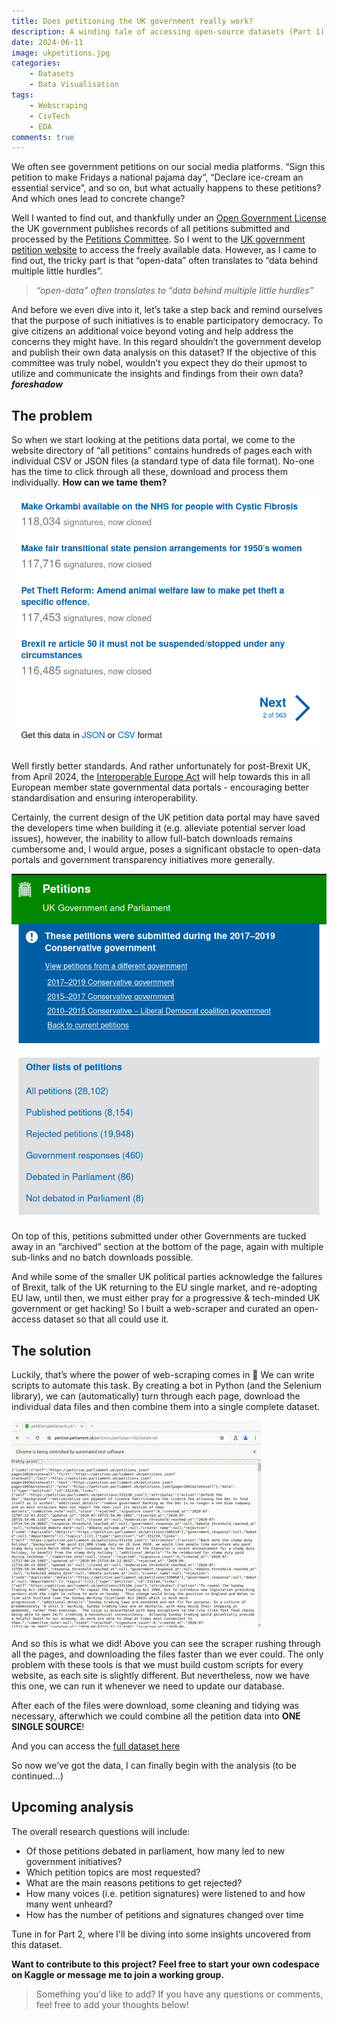 ```yaml
---
title: Does petitioning the UK government really work?
description: A winding tale of accessing open-source datasets (Part 1)
date: 2024-06-11
image: ukpetitions.jpg
categories:
    - Datasets
    - Data Visualisation
tags:
    - Webscraping
    - CivTech
    - EDA
comments: true
---
```


We often see government petitions on our social media platforms. “Sign this petition to make Fridays a national pajama day”, “Declare ice-cream an essential service”, and so on, but what actually happens to these petitions? And which ones lead to concrete change?

Well I wanted to find out, and thankfully under an [Open Government License](https://www.nationalarchives.gov.uk/doc/open-government-licence/version/3/) the UK government publishes records of all petitions submitted and processed by the [Petitions Committee](https://committees.parliament.uk/committee/326/petitions-committee/). So I went to the [UK government petition website](https://petition.parliament.uk/petitions) to access the freely available data. However, as I came to find out, the tricky part is that “open-data” often translates to “data behind multiple little hurdles”.

> _“open-data” often translates to “data behind multiple little hurdles”_

And before we even dive into it, let’s take a step back and remind ourselves that the purpose of such initiatives is to enable participatory democracy. To give citizens an additional voice beyond voting and help address the concerns they might have. In this regard shouldn’t the government develop and publish their own data analysis on this dataset? If the objective of this committee was truly nobel, wouldn’t you expect they do their upmost to utilize and communicate the insights and findings from their own data? **_foreshadow_**

## The problem

So when we start looking at the petitions data portal, we come to the website directory of “all petitions” contains hundreds of pages each with individual CSV or JSON files (a standard type of data file format). No-one has the time to click through all these, download and process them individually. **How can we tame them?**

![Hundreds of seperate pages each with their own files](next_page2.png "Pages on the site")

Well firstly better standards. And rather unfortunately for post-Brexit UK, from April 2024, the [Interoperable Europe Act](https://data.europa.eu/en/news-events/news/embracing-open-standards-open-data-ecosystem-interoperability-across-europe) will help towards this in all European member state governmental data portals - encouraging better standardisation and ensuring interoperability.

Certainly, the current design of the UK petition data portal may have saved the developers time when building it (e.g. alleviate potential server load issues), however, the inability to allow full-batch downloads remains cumbersome and, I would argue, poses a significant obstacle to open-data portals and government transparency initiatives more generally.

![A myriad of links with hidden subsections](file_links.png "Different links")

On top of this, petitions submitted under other Governments are tucked away in an “archived” section at the bottom of the page, again with multiple sub-links and no batch downloads possible. 

And while some of the smaller UK political parties acknowledge the failures of Brexit, talk of the UK returning to the EU single market, and re-adopting EU law, until then, we must either pray for a progressive & tech-minded UK government or get hacking! So I built a web-scraper and curated an open-access dataset so that all could use it.

## The solution

Luckily, that’s where the power of web-scraping comes in 💪 We can write scripts to automate this task. By creating a bot in Python (and the Selenium library), we can (automatically) turn through each page, download the individual data files and then combine them into a single complete dataset.

![The webscraper in action](scraper.gif)

And so this is what we did! Above you can see the scraper rushing through all the pages, and downloading the files faster than we ever could. The only problem with these tools is that we must build custom scripts for every website, as each site is slightly different. But nevertheless, now we have this one, we can run it whenever we need to update our database.

After each of the files were download, some cleaning and tidying was necessary, afterwhich we could combine all the petition data into **ONE SINGLE SOURCE**!

And you can access the [full dataset here](https://www.kaggle.com/datasets/wilomentena/uk-government-petitions?select=petitions_all.csv)

So now we’ve got the data, I can finally begin with the analysis (to be continued...)

## Upcoming analysis

The overall research questions will include:

- Of those petitions debated in parliament, how many led to new government initiatives?
- Which petition topics are most requested?
- What are the main reasons petitions to get rejected?
- How many voices (i.e. petition signatures) were listened to and how many went unheard?
- How has the number of petitions and signatures changed over time

Tune in for Part 2, where I'll be diving into some insights uncovered from this dataset.

**Want to contribute to this project? Feel free to start your own codespace on Kaggle or message me to join a working group.**

> Something you'd like to add? If you have any questions or comments, feel free to add your thoughts below!

